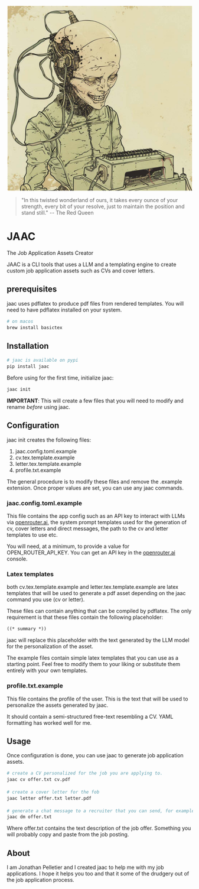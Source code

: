 <p align="center" text-align="center">
<img src="https://github.com/jonapellet/JAAC/blob/a3cc654b64878b3a1cf43b231773ae8e439011c5/assets/jaac.jpg" alt="JAAC" width="500px">
</p>
<blockquote>
    <p> "In this twisted wonderland of ours, it takes every ounce of your strength, every bit of your resolve, 
    just to maintain the position and stand still." -- The Red Queen </p>
</blockquote>

# JAAC
The Job Application Assets Creator

JAAC is a CLI tools that uses a LLM and a templating engine to create custom job application assets such as CVs and cover letters.

## prerequisites
jaac uses pdflatex to produce pdf files from rendered templates. You will need to have pdflatex installed on your system.

```bash
# on macos
brew install basictex
```

## Installation
```bash
# jaac is available on pypi
pip install jaac
```

Before using for the first time, initialize jaac:

```bash
jaac init
```

**IMPORTANT**: This will create a few files that you will need to modify and rename *before* using jaac.

## Configuration
jaac init creates the following files:

1. jaac.config.toml.example
2. cv.tex.template.example
3. letter.tex.template.example
4. profile.txt.example

The general procedure is to modify these files and remove the .example extension. 
Once proper values are set, you can use any jaac commands. 

### jaac.config.toml.example
This file contains the app config such as an API key to interact with LLMs via [openrouter.ai](https://openrouter.ai), the system prompt 
templates used for the generation of cv, cover letters and direct messages, the path to the cv and letter templates to use etc.

You will need, at a minimum, to provide a value for OPEN_ROUTER_API_KEY. You can get an API key
in the [openrouter.ai](https://openrouter.ai/keys) console.

### Latex templates
both cv.tex.template.example and letter.tex.template.example are latex templates that will be used to generate a 
pdf asset depending on the jaac command you use (cv or letter).

These files can contain anything that can be compiled by pdflatex. The only requirement 
is that these files contain the following placeholder:

```txt
((* summary *))
```

jaac will replace this placeholder with the text generated by the LLM model for the personalization of the asset.

The example files contain simple latex templates that you can use as a starting point. Feel
free to modify them to your liking or substitute them entirely with your own templates.

### profile.txt.example
This file contains the profile of the user. This is the text that will be used to personalize the assets generated by jaac.

It should contain a semi-structured free-text resembling a CV. YAML formatting has worked 
well for me.

## Usage
Once configuration is done, you can use jaac to generate job application assets.

``` bash
# create a CV personalized for the job you are applying to.
jaac cv offer.txt cv.pdf

# create a cover letter for the fob
jaac letter offer.txt letter.pdf

# generate a chat message to a recruiter that you can send, for example, on linkedin
jaac dm offer.txt 
```

Where offer.txt contains the text description of the job offer. Something you will 
probably copy and paste from the job posting.

## About
I am Jonathan Pelletier and I created jaac to help me with my job applications. I hope it helps you too and that it
some of the drudgery out of the job application process.